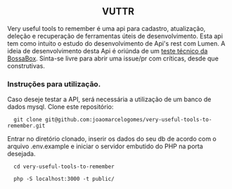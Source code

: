 ## <center>VUTTR</center>

Very useful tools to remember  é uma api para cadastro, atualização, deleção e recuperação de ferramentas úteis
de desenvolvimento. Esta api tem como intuito o estudo do desenvolvimento de Api's rest com Lumen. 
A ideia de desenvolvimento desta Api é oriúnda de um [teste técnico da BossaBox](https://www.notion.so/Back-end-0b2c45f1a00e4a849eefe3b1d57f23c6).
Sinta-se livre para abrir uma issue/pr com críticas, desde que construtivas.

### Instruções para utilização.

Caso deseje testar a API, será necessária a utilização de um banco de dados mysql.
Clone este repositório:

```
  git clone git@github.com:joaomarcelogomes/very-useful-tools-to-remember.git
```

Entrar no diretório clonado, inserir os dados do seu db de acordo com o arquivo .env.example 
e iniciar o servidor embutido do PHP na porta desejada.

```
  cd very-useful-tools-to-remember

  php -S localhost:3000 -t public/
```
